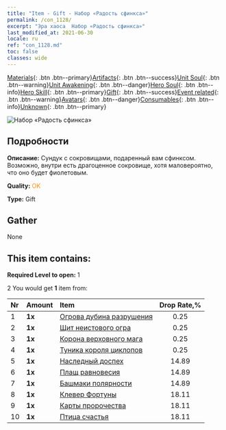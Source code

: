 ```yaml
---
title: "Item - Gift - Набор «Радость сфинкса»"
permalink: /con_1128/
excerpt: "Эра хаоса  Набор «Радость сфинкса»"
last_modified_at: 2021-06-30
locale: ru
ref: "con_1128.md"
toc: false
classes: wide
---
```

 [Materials](/ItemsRU/){: .btn .btn--primary}[Artifacts](/ItemsRU/Artifacts/){: .btn .btn--success}[Unit Soul](/ItemsRU/UnitSoul/){: .btn .btn--warning}[Unit Awakening](/ItemsRU/UnitAwakening/){: .btn .btn--danger}[Hero Soul](/ItemsRU/HeroSoul/){: .btn .btn--info}[Hero Skill](/ItemsRU/HeroSkill/){: .btn .btn--primary}[Gift](/ItemsRU/Gift/){: .btn .btn--success}[Event related](/ItemsRU/Events/){: .btn .btn--warning}[Avatars](/ItemsRU/Avatars/){: .btn .btn--danger}[Consumables](/ItemsRU/Consumables/){: .btn .btn--info}[Unknown](/ItemsRU/Unknown/){: .btn .btn--primary}

 ![Набор «Радость сфинкса»](/images/t/i_907003.png)

## Подробности
 **Описание:** Сундук с сокровищами, подаренный вам сфинксом. Возможно, внутри есть драгоценное сокровище, хотя маловероятно, что оно будет фиолетовым.

 **Quality:** <span style="color: #FF8C00">OK</span>

 **Type:** Gift

## Gather

  None

## This item contains:

 **Required Level to open:** 1

 2 You would get **1** item  from:

  | Nr | Amount |     Item    | Drop Rate,% |
  |:---|:-------|:------------|:---------:|
  | 1 |  **1x** | [Огрова дубина разрушения](/ItemsRU/art_125/) | 0.25 | 
  | 2 |  **1x** | [Щит неистового огра](/ItemsRU/art_126/) | 0.25 | 
  | 3 |  **1x** | [Корона верховного мага](/ItemsRU/art_127/) | 0.25 | 
  | 4 |  **1x** | [Туника короля циклопов](/ItemsRU/art_128/) | 0.25 | 
  | 5 |  **1x** | [Наследный доспех](/ItemsRU/art_118/) | 14.89 | 
  | 6 |  **1x** | [Плащ равновесия](/ItemsRU/art_119/) | 14.89 | 
  | 7 |  **1x** | [Башмаки полярности](/ItemsRU/art_120/) | 14.89 | 
  | 8 |  **1x** | [Клевер Фортуны](/ItemsRU/art_109/) | 18.11 | 
  | 9 |  **1x** | [Карты пророчества](/ItemsRU/art_110/) | 18.11 | 
  | 10 |  **1x** | [Птица счастья](/ItemsRU/art_111/) | 18.11 | 
